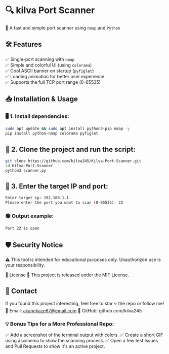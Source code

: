 # 🔍 kilva Port Scanner  
🚀 A fast and simple port scanner using `nmap` and `Python`

## 🛠 Features  
✅ Single-port scanning with `nmap`  
✅ Simple and colorful UI (using `colorama`)  
✅ Cool ASCII banner on startup (`pyfiglet`)  
✅ Loading animation for better user experience  
✅ Supports the full TCP port range (0-65535)  

## 📥 Installation & Usage  

### 🖥 1. Install dependencies:  
```bash
sudo apt update && sudo apt install python3-pip nmap -y
pip install python-nmap colorama pyfiglet
```

## 🔄 2. Clone the project and run the script:
```bash
git clone https://github.com/kilva245/Kilva-Port-Scanner.git
cd Kilva-Port-Scanner
python3 scanner.py
```

## 📌 3. Enter the target IP and port:
```bash
Enter target ip: 192.168.1.1
Please enter the port you want to scan (0-65535): 22
```

### 🟢 Output example:
```bash
Port 22 is open
```

## 🛡 Security Notice
⚠ This tool is intended for educational purposes only. Unauthorized use is your responsibility.

📝 License
📜 This project is released under the MIT License.

## 🔗 Contact
If you found this project interesting, feel free to star ⭐ the repo or follow me!
📧 Email: akanekaze67@email.com
🔗 GitHub: github.com/kilva245

### 💡 Bonus Tips for a More Professional Repo:
✅ Add a screenshot of the terminal output with colors.
✅ Create a short GIF using asciinema to show the scanning process.
✅ Open a few test Issues and Pull Requests to show it's an active project.
